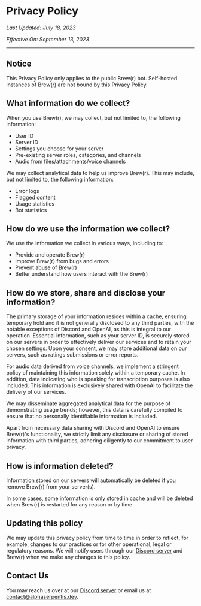 # Privacy Policy

*Last Updated: July 18, 2023*

*Effective On: September 13, 2023*

---

## Notice
This Privacy Policy only applies to the public Brew(r) bot. Self-hosted instances of Brew(r) are not bound by this Privacy Policy.

## What information do we collect?
When you use Brew(r), we may collect, but not limited to, the following information:
- User ID
- Server ID
- Settings you choose for your server
- Pre-existing server roles, categories, and channels
- Audio from files/attachments/voice channels

We may collect analytical data to help us improve Brew(r). This may include, but not limited to, the following information:
- Error logs
- Flagged content
- Usage statistics
- Bot statistics

## How do we use the information we collect?
We use the information we collect in various ways, including to:
- Provide and operate Brew(r)
- Improve Brew(r) from bugs and errors
- Prevent abuse of Brew(r)
- Better understand how users interact with the Brew(r)

## How do we store, share and disclose your information?
The primary storage of your information resides within a cache, ensuring temporary hold and it is not generally disclosed to any third parties, with the notable exceptions of Discord and OpenAI, as this is integral to our operation. Essential information, such as your server ID, is securely stored on our servers in order to effectively deliver our services and to retain your chosen settings. Upon your consent, we may store additional data on our servers, such as ratings submissions or error reports.

For audio data derived from voice channels, we implement a stringent policy of maintaining this information solely within a temporary cache. In addition, data indicating who is speaking for transcription purposes is also included. This information is exclusively shared with OpenAI to facilitate the delivery of our services.

We may disseminate aggregated analytical data for the purpose of demonstrating usage trends; however, this data is carefully compiled to ensure that no personally identifiable information is included.

Apart from necessary data sharing with Discord and OpenAI to ensure Brew(r)'s functionality, we strictly limit any disclosure or sharing of stored information with third parties, adhering diligently to our commitment to user privacy.

## How is information deleted?
Information stored on our servers will automatically be deleted if you remove Brew(r) from your server(s).

In some cases, some information is only stored in cache and will be deleted when Brew(r) is restarted for any reason or by time.

## Updating this policy
We may update this privacy policy from time to time in order to reflect, for example, changes to our practices or for other operational, legal or regulatory reasons. We will notify users through our [Discord server](https://asrp.dev/discord/) and Brew(r) when we make any changes to this policy.

## Contact Us
You may reach us over at our [Discord server](https://asrp.dev/discord/) or email us at [contact@alphaserpentis.dev](mailto:contact@alphaserpentis.dev).